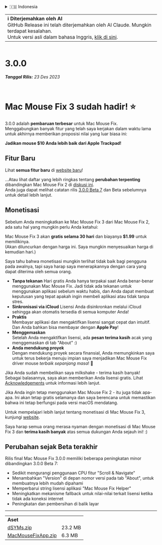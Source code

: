 <details>
<summary>🇮🇩 Indonesia</summary>

[🇬🇧 English (GitHub)](https://github.com/noah-nuebling/mac-mouse-fix/releases/tag/3.0.0)\
[🇦🇩 Català](https://redirect.macmousefix.com/?target=mmf-release&tag=3.0.0&locale=ca)\
[🇩🇪 Deutsch](https://redirect.macmousefix.com/?target=mmf-release&tag=3.0.0&locale=de)\
[🇪🇸 Español](https://redirect.macmousefix.com/?target=mmf-release&tag=3.0.0&locale=es)\
[🇫🇷 Français](https://redirect.macmousefix.com/?target=mmf-release&tag=3.0.0&locale=fr)\
**🇮🇩 Indonesia**\
[🇮🇹 Italiano](https://redirect.macmousefix.com/?target=mmf-release&tag=3.0.0&locale=it)\
[🇭🇺 Magyar](https://redirect.macmousefix.com/?target=mmf-release&tag=3.0.0&locale=hu)\
[🇳🇱 Nederlands](https://redirect.macmousefix.com/?target=mmf-release&tag=3.0.0&locale=nl)\
[🇵🇱 Polski](https://redirect.macmousefix.com/?target=mmf-release&tag=3.0.0&locale=pl)\
[🇧🇷 Português (Brasil)](https://redirect.macmousefix.com/?target=mmf-release&tag=3.0.0&locale=pt-BR)\
[🇵🇹 Português (Portugal)](https://redirect.macmousefix.com/?target=mmf-release&tag=3.0.0&locale=pt-PT)\
[🇷🇴 Română](https://redirect.macmousefix.com/?target=mmf-release&tag=3.0.0&locale=ro)\
[🇸🇪 Svenska](https://redirect.macmousefix.com/?target=mmf-release&tag=3.0.0&locale=sv)\
[🇻🇳 Tiếng Việt](https://redirect.macmousefix.com/?target=mmf-release&tag=3.0.0&locale=vi)\
[🇹🇷 Türkçe](https://redirect.macmousefix.com/?target=mmf-release&tag=3.0.0&locale=tr)\
[🇨🇿 Čeština](https://redirect.macmousefix.com/?target=mmf-release&tag=3.0.0&locale=cs)\
[🇬🇷 Ελληνικά](https://redirect.macmousefix.com/?target=mmf-release&tag=3.0.0&locale=el)\
[🇷🇺 Русский](https://redirect.macmousefix.com/?target=mmf-release&tag=3.0.0&locale=ru)\
[🇺🇦 Українська](https://redirect.macmousefix.com/?target=mmf-release&tag=3.0.0&locale=uk)\
[🇮🇱 עברית](https://redirect.macmousefix.com/?target=mmf-release&tag=3.0.0&locale=he)\
[🇸🇦 العربية](https://redirect.macmousefix.com/?target=mmf-release&tag=3.0.0&locale=ar)\
[🇮🇳 हिन्दी](https://redirect.macmousefix.com/?target=mmf-release&tag=3.0.0&locale=hi)\
[🇹🇭 ไทย](https://redirect.macmousefix.com/?target=mmf-release&tag=3.0.0&locale=th)\
[🇨🇳 中文 (简体)](https://redirect.macmousefix.com/?target=mmf-release&tag=3.0.0&locale=zh-Hans)\
[🇨🇳 中文 (繁體)](https://redirect.macmousefix.com/?target=mmf-release&tag=3.0.0&locale=zh-Hant)\
[🇭🇰 中文（香港)](https://redirect.macmousefix.com/?target=mmf-release&tag=3.0.0&locale=zh-HK)\
[🇯🇵 日本語](https://redirect.macmousefix.com/?target=mmf-release&tag=3.0.0&locale=ja)\
[🇰🇷 한국어](https://redirect.macmousefix.com/?target=mmf-release&tag=3.0.0&locale=ko)\
[Help translate Mac Mouse Fix to different languages!](https://github.com/noah-nuebling/mac-mouse-fix/discussions/731)
</details>
<table align=><td>
<b>ℹ️ Diterjemahkan oleh AI</b><br>
GitHub Release ini telah diterjemahkan oleh AI Claude. Mungkin terdapat kesalahan.<br>
Untuk versi asli dalam bahasa Inggris, <a href="https://github.com/noah-nuebling/mac-mouse-fix/releases/tag/3.0.0">klik di sini</a>.
</td></table>

<table></table>

# 3.0.0
***Tanggal Rilis:** 23 Des 2023*

<br>

# Mac Mouse Fix 3 sudah hadir! ⭐️

3.0.0 adalah **pembaruan terbesar** untuk Mac Mouse Fix.\
Menggabungkan banyak fitur yang telah saya kerjakan dalam waktu lama untuk akhirnya memberikan proposisi nilai yang luar biasa ini:

**Jadikan mouse $10 Anda lebih baik dari Apple Trackpad!**

## Fitur Baru

Lihat **semua fitur baru** di [website baru](http://macmousefix.com/)!

...Atau lihat daftar yang lebih ringkas tentang **perubahan terpenting** dibandingkan Mac Mouse Fix 2 di [diskusi ini](https://github.com/noah-nuebling/mac-mouse-fix/discussions/743#discussioncomment-7938922).\
Anda juga dapat melihat catatan rilis [3.0.0 Beta 7](https://redirect.macmousefix.com/?target=mmf-release&tag=3.0.0-Beta-7&locale=id) dan Beta sebelumnya untuk detail lebih lanjut.

## Monetisasi

Sebelum Anda meningkatkan ke Mac Mouse Fix 3 dari Mac Mouse Fix 2, ada satu hal yang mungkin perlu Anda ketahui:

Mac Mouse Fix 3 akan **gratis selama 30 hari** dan biayanya **$1.99** untuk memilikinya.\
(Akan diluncurkan dengan harga ini. Saya mungkin menyesuaikan harga di kemudian hari.)

Saya tahu bahwa monetisasi mungkin terlihat tidak baik bagi pengguna pada awalnya, tapi saya harap saya menerapkannya dengan cara yang dapat diterima oleh semua orang.

- **Tanpa tekanan**
   Hari gratis Anda hanya terpakai saat Anda benar-benar menggunakan Mac Mouse Fix. Jadi tidak ada tekanan untuk menggunakan aplikasi sebelum waktu habis, dan Anda dapat membuat keputusan yang tepat apakah ingin membeli aplikasi atau tidak tanpa stres.
- **Sinkronisasi via iCloud**
  Lisensi Anda disinkronkan melalui iCloud sehingga akan otomatis tersedia di semua komputer Anda!
- **Praktis**\
   Membayar aplikasi dan mengaktifkan lisensi sangat cepat dan intuitif. Dan Anda bahkan bisa membayar dengan **Apple Pay**!
- **Menggemaskan**\
   Setelah Anda mengaktifkan lisensi, ada **pesan terima kasih** acak yang menggemaskan di tab "About" :)
- **Anda mendukung proyek**\
   Dengan mendukung proyek secara finansial, Anda memungkinkan saya untuk terus bekerja menuju impian saya menjadikan Mac Mouse Fix driver mouse *terbaik sepanjang masa*! 🚀

Jika Anda sudah membelikan saya milkshake - terima kasih banyak! Sebagai balasannya, saya akan memberikan Anda lisensi gratis. Lihat [Acknowledgements](https://github.com/noah-nuebling/mac-mouse-fix/blob/master/Acknowledgements.md#-paypal-donations) untuk informasi lebih lanjut.

Jika Anda ingin tetap menggunakan Mac Mouse Fix 2 - itu juga tidak apa-apa. Ini akan tetap gratis selamanya dan saya berencana untuk memastikan bahwa ini tetap berfungsi pada versi macOS mendatang.

Untuk mempelajari lebih lanjut tentang monetisasi di Mac Mouse Fix 3, kunjungi [website](https://macmousefix.com/#price).

Saya harap semua orang merasa nyaman dengan monetisasi di Mac Mouse Fix 3 dan **terima kasih banyak** atas semua dukungan Anda sejauh ini! :)

## Perubahan sejak Beta terakhir

Rilis final Mac Mouse Fix 3.0.0 memiliki beberapa peningkatan minor dibandingkan 3.0.0 Beta 7:

- Sedikit mengurangi penggunaan CPU fitur "Scroll & Navigate"
- Menambahkan "Version" di depan nomor versi pada tab "About", untuk membuatnya lebih mudah dipahami
- Memperbarui string lisensi aplikasi "Mac Mouse Fix Helper"
- Meningkatkan mekanisme fallback untuk nilai-nilai terkait lisensi ketika tidak ada koneksi internet
- Peningkatan dan pembersihan di balik layar

---

<table align="start">
<tr>
    <td colspan=2>
        <b>Aset</b>
    </td>
</tr>
<tr>
    <td><a href="https://github.com/noah-nuebling/mac-mouse-fix/releases/download/3.0.0/dSYMs.zip">dSYMs.zip</a></td>
    <td>23.2 MB</td>
</tr>
<tr>
    <td><a href="https://github.com/noah-nuebling/mac-mouse-fix/releases/download/3.0.0/MacMouseFixApp.zip">MacMouseFixApp.zip</a></td>
    <td>6.3 MB</td>
</tr>
</table>